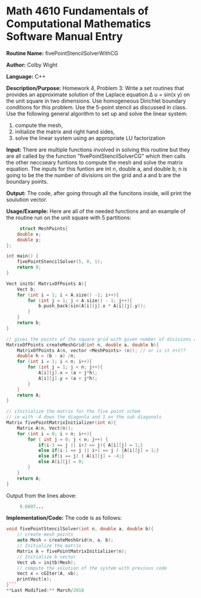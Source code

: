 # Math 4610 Fundamentals of Computational Mathematics Software Manual Entry

**Routine Name:**  fivePointStencilSolverWithCG

**Author:** Colby Wight

**Language:** C++

**Description/Purpose:**  Homework 4, Problem 3: Write a set routines that provides an approximate solution of the Laplace equation
∆ u = sin(x y)
on the unit square in two dimensions. Use homogeneous Dirichlet boundary conditions for this problem. Use the
5-point stencil as discussed in class. Use the following general algorithm to set up and solve the linear system:
1. compute the mesh,
2. initialize the matrix and right hand sides,
3. solve the linear system using an appropriate LU factorization

**Input:** There are multiple functions involved in solving this routine but they are all called by the function "fivePointStencilSolverCG" which then calls the other neccseary funtions to compute the mesh and solve the matrix equation. The inputs for this funtion are int n, double a, and double b, n is going to be the the number of divisions on the grid and a and b are the boundary points.  

**Output:** The code, after going through all the funcitons inside, will print the soulution vector.

**Usage/Example:** Here are all of the needed functions and an example of the routine run on the unit square with 5 partitions: 



```C++
     struct MeshPoints{
    double x;
    double y;
};

int main() {
    fivePointStencilSolver(5, 0, 1);
    return 0;
}

Vect initb( MatrixOfPoints A){
    Vect b;
    for (int i = 1; i < A.size() -1; i++){
        for (int j = 1; j < A.size() - 1; j++){
            b.push_back(sin(A[i][j].x * A[i][j].y));
        }
    }
    return b;
}

// gives the points of the square grid with given number of divisions and endpoints
MatrixOfPoints createMeshGrid(int n, double a, double b){
    MatrixOfPoints A(n, vector <MeshPoints> (n)); // or is it n+1??
    double h = (b - a) /n;
    for (int i = 1; i < n; i++){
        for (int j = 1; j < n; j++){
            A[i][j].x = (a + j*h);
            A[i][j].y = (a + j*h);
        }
    }
    return A;
}

// itnitialize the matrix for the five point schem
// ie with -4 down the diagonla and 1 on the sub diagonals
Matrix fivePointMatrixInitializer(int n){
    Matrix A(n, Vect(n));
    for (int i = 0; i < n; i++){
        for ( int j = 0; j < n; j++) {
            if(i-3 == j || i+3 == j){ A[i][j] = 1;}
            else if(i-1 == j || i+1 == j ) {A[i][j] = 1;}
            else if(i == j) { A[i][j] = -4;}
            else A[i][j] = 0;
        }
    }
    return A;
}

```

Output from the lines above:

```C++
     9.6097...
```

**Implementation/Code:** The code is as follows:
```C++
void fivePointStencilSolver(int n, double a, double b){
    // create mesh points
    auto Mesh = createMeshGrid(n, a, b);
    // Initialize the matrix
    Matrix A = fivePointMatrixInitializer(n);
    // Initialize b vector
    Vect vb = initb(Mesh);
    // compute the solution of the system with previous code
    Vect x = cGIter(A, vb);
    printVect(x);
}```
**Last Modified:** March/2018
